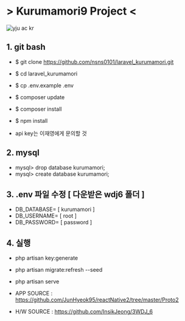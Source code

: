 # > Kurumamori9 Project <
![yju ac kr](https://user-images.githubusercontent.com/48374069/70375447-36bac580-1941-11ea-9cb3-1b2505947fa7.jpg)

## 1. git bash
- $ git clone https://github.com/nsns0101/laravel_kurumamori.git
- $ cd laravel_kurumamori
- $ cp .env.example .env

- $ composer update
- $ composer install
- $ npm install
- api key는 이재영에게 문의할 것

## 2. mysql
- mysql> drop database kurumamori;
- mysql> create database kurumamori;

## 3. .env 파일 수정 [ 다운받은 wdj6 폴더 ]
- DB_DATABASE= [ kurumamori ]
- DB_USERNAME= [ root ]
- DB_PASSWORD= [ password ]


## 4. 실행 

- php artisan key:generate
- php artisan migrate:refresh --seed
- php artisan serve


- APP SOURCE : https://github.com/JunHyeok95/reactNative2/tree/master/Proto2
- H/W SOURCE : https://github.com/InsikJeong/3WDJ_6

